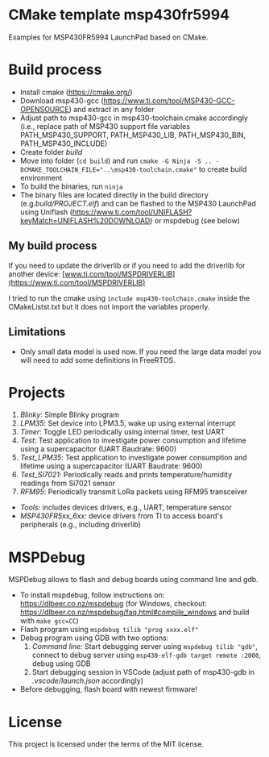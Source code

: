 # CMake template msp430fr5994

Examples for MSP430FR5994 LaunchPad based on CMake.

# Build process

- Install cmake (https://cmake.org/)
- Download msp430-gcc (https://www.ti.com/tool/MSP430-GCC-OPENSOURCE) and extract in any folder
- Adjust path to msp430-gcc in msp430-toolchain.cmake accordingly (i.e., replace path of MSP430 support file variables PATH_MSP430_SUPPORT, PATH_MSP430_LIB, PATH_MSP430_BIN, PATH_MSP430_INCLUDE)
- Create folder *build*
- Move into folder (`cd build`) and run `cmake -G Ninja -S .. -DCMAKE_TOOLCHAIN_FILE="..\msp430-toolchain.cmake"` to create build environment
- To build the binaries, run `ninja`
- The binary files are located directly in the build directory (e.g.*build/PROJECT.elf*) and can be flashed to the MSP430 LaunchPad using Uniflash (https://www.ti.com/tool/UNIFLASH?keyMatch=UNIFLASH%20DOWNLOAD) or mspdebug (see below)

## My build process

If you need to update the driverlib or if you need to add the driverlib for another device: [www.ti.com/tool/MSPDRIVERLIB](https://www.ti.com/tool/MSPDRIVERLIB)

I tried to run the cmake using `include msp430-toolchain.cmake` inside the CMakeListst.txt but it does not import the variables properly.

## Limitations

- Only small data model is used now. If you need the large data model you will need to add some definitions in FreeRTOS.

# Projects

1) *Blinky*: Simple Blinky program
2) *LPM35*: Set device into LPM3.5, wake up using external interrupt
3) *Timer*: Toggle LED periodically using internal timer, test UART
4) *Test*: Test application to investigate power consumption and lifetime using a supercapacitor (UART Baudrate: 9600)
5) *Test_LPM35*: Test application to investigate power consumption and lifetime using a supercapacitor (UART Baudrate: 9600)
6) *Test_Si7021*: Periodically reads and prints temperature/humidity readings from Si7021 sensor
7) *RFM95*: Periodically transmit LoRa packets using RFM95 transceiver

- *Tools*: includes devices drivers, e.g., UART, temperature sensor
- *MSP430FR5xx_6xx*: device drivers from TI to access board's peripherals (e.g., including driverlib)

# MSPDebug
MSPDebug allows to flash and debug boards using command line and gdb.
- To install mspdebug, follow instructions on: https://dlbeer.co.nz/mspdebug (for Windows, checkout: https://dlbeer.co.nz/mspdebug/faq.html#compile_windows and build with `make gcc=CC`)
- Flash program using `mspdebug tilib "prog xxxx.elf"`
- Debug program using GDB with two options:
    1) *Command line:* Start debugging server using  `mspdebug tilib "gdb"`, connect to debug server using `msp430-elf-gdb target remote :2000`, debug using GDB
    2) Start debugging session in VSCode (adjust path of msp430-gdb in *.vscode/launch.json* accordingly)
- Before debugging, flash board with newest firmware!

# License
This project is licensed under the terms of the MIT license.
